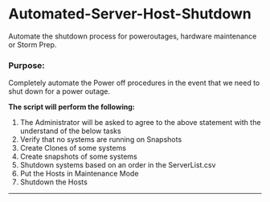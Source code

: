 # Automated-Server-Host-Shutdown
Automate the shutdown process for poweroutages, hardware maintenance or Storm Prep.

### Purpose: 
Completely automate the Power off procedures in the event that we need to shut down for a power outage.

**The script will perform the following:**  
1. The Administrator will be asked to agree to the above statement with the understand of the below tasks  
2. Verify that no systems are running on Snapshots    
3. Create Clones of some systems  
4. Create snapshots of some systems  
5. Shutdown systems based on an order in the ServerList.csv  
6. Put the Hosts in Maintenance Mode  
7. Shutdown the Hosts  

***
